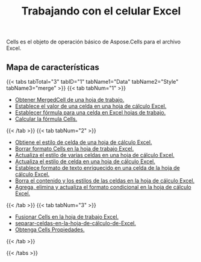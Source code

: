 ﻿---
title: Trabajando con el celular Excel
second_title: Documen
linktitle: Celúla
type: docs
url: /es/working-with-cells/
aliases: [/working-with-worksheets/]
keywords: REST API, spreadsheets, excel, cell
description: "Cells.Nube API para Excel operar: las células operan"
weight: 100
kwords: Excel, Office Nube, REST API, Hoja de cálculo, PDF, CSV, Json, Markdown, Cells
---
Cells es el objeto de operación básico de Aspose.Cells para el archivo Excel.

## Mapa de características

{{< tabs tabTotal="3" tabID="1" tabName1="Data" tabName2="Style" tabName3="merge" >}}
{{< tab tabNum="1" >}}
<div class="row">
    <div class="col-md-6">
        <ul>
            <li><a href="/cells/es/get-mergedcell-from-a-worksheet//">Obtener MergedCell de una hoja de trabajo.</a></li>
            <li><a href="/cells/es/set-value-of-a-cell-in-a-worksheet/">Establece el valor de una celda en una hoja de cálculo Excel.</a></li>
            <li><a href="/cells/es/set-formula-for-a-cell-in-excel-worksheets/">Establecer fórmula para una celda en Excel hojas de trabajo.</a></li>
            <li><a href="/cells/es/calculate-cells-formula/">Calcular la fórmula Cells.</a></li>
        </ul>
    </div>
</div>
{{< /tab >}}
{{< tab tabNum="2" >}}
<div class="row">
    <div class="col-md-6">
        <ul>
            <li><a href="/cells/es/get-cell-style-from-a-worksheet/">Obtiene el estilo de celda de una hoja de cálculo Excel.</a></li>
            <li><a href="/cells/es/clear-cells-formatting-in-excel-worksheet/">Borrar formato Cells en la hoja de trabajo Excel.</a></li>
            <li><a href="/cells/es/update-multiple-cells-style/">Actualiza el estilo de varias celdas en una hoja de cálculo Excel.</a></li>
            <li><a href="/cells/es/change-cell-style-in-excel-worksheet/">Actualiza el estilo de celda en una hoja de cálculo Excel.</a></li>
            <li><a href="/cells/es/apply-rich-text-formatting-to-a-cell/">Establece formato de texto enriquecido en una celda de la hoja de cálculo Excel.</a></li>
            <li><a href="/cells/es/clear-contents-and-styles-of-cells-in-excel-worksheet/">Borra el contenido y los estilos de las celdas en la hoja de cálculo Excel.</a></li>
            <li><a href="/cells/es/working-with-conditional-formatting/">Agrega, elimina y actualiza el formato condicional en la hoja de cálculo Excel.</a></li>
        </ul>
    </div>
</div>
{{< /tab >}}
{{< tab tabNum="3" >}}
<div class="row">
    <div class="col-md-6">
        <ul>
            <li><a href="/cells/es/merge-cells-in-excel-worksheet/">Fusionar Cells en la hoja de trabajo Excel.</a></li>
            <li><a href="/cells/es/Unmerge Cells in Excel Worksheet/">separar-celdas-en-la-hoja-de-cálculo-de-Excel.</a></li>
            <li><a href="/cells/es/get-cells-properties/">Obtenga Cells Propiedades.</a></li>
        </ul>
</div>
{{< /tab >}}

{{< /tabs >}}
